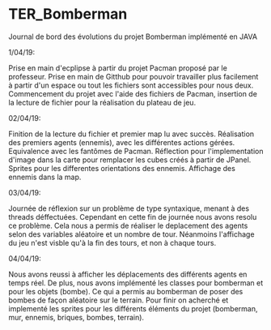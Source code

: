 # TER_Bomberman

Journal de bord des évolutions du projet Bomberman implémenté en JAVA

1/04/19:

Prise en main d'ecplipse à partir du projet Pacman proposé par le professeur.
Prise en main de Gitthub pour pouvoir travailler plus facilement à partir d'un espace ou tout les fichiers sont accessibles pour nous deux.
Commencement du projet avec l'aide des fichiers de Pacman, insertion de la lecture de fichier pour la réalisation du plateau de jeu.

02/04/19:

Finition de la lecture du fichier et premier map lu avec succès. Réalisation des premiers agents (ennemis), avec les différentes actions gérées. Equivalence avec les fantômes de Pacman. Réflection pour l'implementation
d'image dans la carte pour remplacer les cubes créés à partir de JPanel. Sprites pour les differentes orientations des ennemis.
Affichage des ennemis dans la map.

03/04/19:

Journée de réflexion sur un problème de type syntaxique, menant à des threads déffectuées. Cependant en cette fin de journée nous avons resolu ce problème. Cela nous a permis de réaliser le deplacement des agents selon des variables aléatoire et un nombre de tour. Néanmoins l'affichage du jeu n'est visble qu'à la fin des tours, et non à chaque tours.

04/04/19:

Nous avons reussi à afficher les déplacements des différents agents en temps réel. De plus, nous avons implémenté les classes pour  bomberman et pour les objets (bombe). Ce qui a permis au bomberman de poser des bombes de façon aléatoire sur le terrain. Pour finir on  acherché et implementé les sprites pour les différents éléments du projet (bomberman, mur, ennemis, briques, bombes, terrain). 





